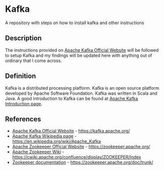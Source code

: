 # Kafka
A repository with steps on how to install kafka and other instructions

## Description
The instructions provided on [Apache Kafka Official Website](https://kafka.apache.org/) will be followed to setup Kafka and my findings will be updated here with anything out of ordinary that I come across.

## Definition
Kafka is a distributed processing platform. Kafka is an open source platform developed by Apache Software Foundation. Kafka was written in Scala and Java. A good introduction to Kafka can be found at [Apache Kafka Introduction page](https://kafka.apache.org/intro).

## References
* [Apache Kafka Official Website](https://kafka.apache.org/) - https://kafka.apache.org/
* [Apache Kafka Wikipedia page](https://en.wikipedia.org/wiki/Apache_Kafka) - https://en.wikipedia.org/wiki/Apache_Kafka
* [Apache Zookeeper Official Website](https://zookeeper.apache.org/) - https://zookeeper.apache.org/
* [Apache Zookeeper Wiki](https://cwiki.apache.org/confluence/display/ZOOKEEPER/Index) - https://cwiki.apache.org/confluence/display/ZOOKEEPER/Index
* [Zookeeper documentation](https://zookeeper.apache.org/doc/trunk/) - https://zookeeper.apache.org/doc/trunk/